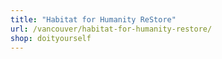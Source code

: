 ```yaml
---
title: "Habitat for Humanity ReStore"
url: /vancouver/habitat-for-humanity-restore/
shop: doityourself
---
```


